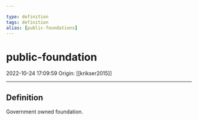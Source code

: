 ```yaml
---

type: definition
tags: definition
alias: [public-foundations]
---
```


# public-foundation

2022-10-24 17:09:59
Origin: [[krikser2015]]

---

## Definition

Government owned foundation.

